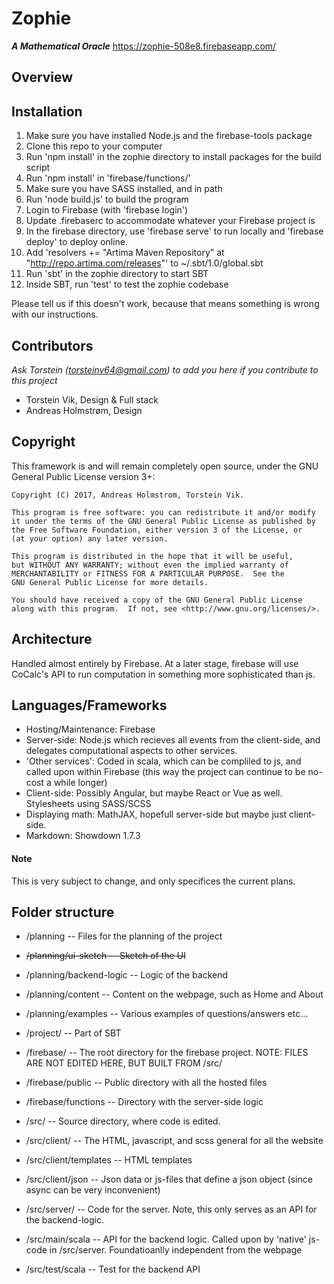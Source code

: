 # Zophie
***A Mathematical Oracle***
https://zophie-508e8.firebaseapp.com/
## Overview

## Installation

1. Make sure you have installed Node.js and the firebase-tools package
2. Clone this repo to your computer
3. Run 'npm install' in the zophie directory to install packages for the build script
4. Run 'npm install' in 'firebase/functions/'
5. Make sure you have SASS installed, and in path
6. Run 'node build.js' to build the program
7. Login to Firebase (with 'firebase login')
8. Update .firebaserc to accommodate whatever your Firebase project is
9. In the firebase directory, use 'firebase serve' to run locally and 'firebase deploy' to deploy online.
10. Add 'resolvers += "Artima Maven Repository" at "http://repo.artima.com/releases"' to ~/.sbt/1.0/global.sbt
11. Run 'sbt' in the zophie directory to start SBT
12. Inside SBT, run 'test' to test the zophie codebase 

Please tell us if this doesn't work, because that means something is wrong with our instructions.

## Contributors

_Ask Torstein ([torsteinv64@gmail.com](mailto:torsteinv64@gmail.com)) to add you here if you contribute to this project_
* Torstein Vik, Design & Full stack
* Andreas Holmstrøm, Design

## Copyright


This framework is and will remain completely open source, under the GNU General Public License version 3+:

    Copyright (C) 2017, Andreas Holmstrom, Torstein Vik.

    This program is free software: you can redistribute it and/or modify
    it under the terms of the GNU General Public License as published by
    the Free Software Foundation, either version 3 of the License, or
    (at your option) any later version.

    This program is distributed in the hope that it will be useful,
    but WITHOUT ANY WARRANTY; without even the implied warranty of
    MERCHANTABILITY or FITNESS FOR A PARTICULAR PURPOSE.  See the
    GNU General Public License for more details.

    You should have received a copy of the GNU General Public License
    along with this program.  If not, see <http://www.gnu.org/licenses/>.
    

## Architecture

Handled almost entirely by Firebase. At a later stage, firebase will use CoCalc's API to run computation in something more sophisticated than js.

## Languages/Frameworks

* Hosting/Maintenance: Firebase
* Server-side: Node.js which recieves all events from the client-side, and delegates computational aspects to other services. 
* 'Other services': Coded in scala, which can be compliled to js, and called upon within Firebase (this way the project can continue to be no-cost a while longer)
* Client-side: Possibly Angular, but maybe React or Vue as well. Stylesheets using SASS/SCSS
* Displaying math: MathJAX, hopefull server-side but maybe just client-side.
* Markdown: Showdown 1.7.3

#### Note

This is very subject to change, and only specifices the current plans.

## Folder structure

* /planning -- Files for the planning of the project
* ~~/planning/ui-sketch -- Sketch of the UI~~
* /planning/backend-logic -- Logic of the backend
* /planning/content -- Content on the webpage, such as Home and About
* /planning/examples -- Various examples of questions/answers etc...

* /project/ -- Part of SBT

* /firebase/ -- The root directory for the firebase project. NOTE: FILES ARE NOT EDITED HERE, BUT BUILT FROM /src/
* /firebase/public -- Public directory with all the hosted files
* /firebase/functions -- Directory with the server-side logic

* /src/ -- Source directory, where code is edited.
* /src/client/ -- The HTML, javascript, and scss general for all the website
* /src/client/templates -- HTML templates
* /src/client/json -- Json data or js-files that define a json object (since async can be very inconvenient)
* /src/server/ -- Code for the server. Note, this only serves as an API for the backend-logic.
* /src/main/scala -- API for the backend logic. Called upon by 'native' js-code in /src/server. Foundatioanlly independent from the webpage
* /src/test/scala -- Test for the backend API
